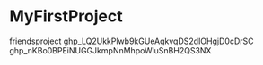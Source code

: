 # MyFirstProject
friendsproject
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
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
